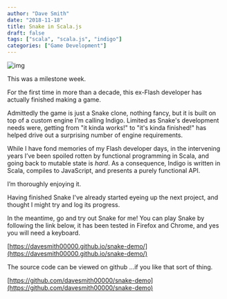 ```yaml
---
author: "Dave Smith"
date: "2018-11-18"
title: Snake in Scala.js
draft: false
tags: ["scala", "scala.js", "indigo"]
categories: ["Game Development"]
---
```


![img](/fppixels/images/snake.png)

This was a milestone week.

For the first time in more than a decade, this ex-Flash developer has actually finished making a game.

Admittedly the game is just a Snake clone, nothing fancy, but it is built on top of a custom engine I'm calling Indigo. Limited as Snake's development needs were, getting from "it kinda works!" to "it's kinda finished!" has helped drive out a surprising number of engine requirements.

While I have fond memories of my Flash developer days, in the intervening years I’ve been spoiled rotten by functional programming in Scala, and going back to mutable state is *hard*. As a consequence, Indigo is written in Scala, compiles to JavaScript, and presents a purely functional API.

I’m thoroughly enjoying it.

Having finished Snake I've already started eyeing up the next project, and thought I might try and log its progress.

In the meantime, go and try out Snake for me! You can play Snake by following the link below, it has been tested in Firefox and Chrome, and yes you will need a keyboard.

[https://davesmith00000.github.io/snake-demo/](https://davesmith00000.github.io/snake-demo/)

The source code can be viewed on github ...if you like that sort of thing.

[https://github.com/davesmith00000/snake-demo](https://github.com/davesmith00000/snake-demo)
